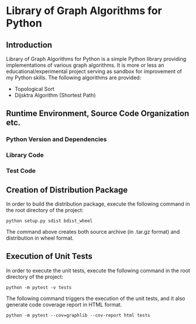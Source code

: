 # Library of Graph Algorithms for Python

## Introduction
Library of Graph Algorithms for Python is a simple Python library providing implementations of various graph algorithms. It is more or less an educational/experimental project serving as sandbox for improvement of my Python skills. The following algorithms are provided:
- Topological Sort
- Dijsktra Algorithm (Shortest Path)


## Runtime Environment, Source Code Organization etc.

### Python Version and Dependencies


### Library Code


### Test Code


## Creation of Distribution Package
In order to build the distribution package, execute the following command in the root directory of the project:
```
python setup.py sdist bdist_wheel
```

The command above creates both source archive (in .tar.gz format) and distribution in wheel format.


## Execution of Unit Tests
In order to execute the unit tests, execute the following command in the root directory of the project:
```
python -m pytest -v tests
```

The following command triggers the execution of the unit tests, and it also generate code coverage report in HTML format.
```
python -m pytest --cov=graphlib --cov-report html tests
```